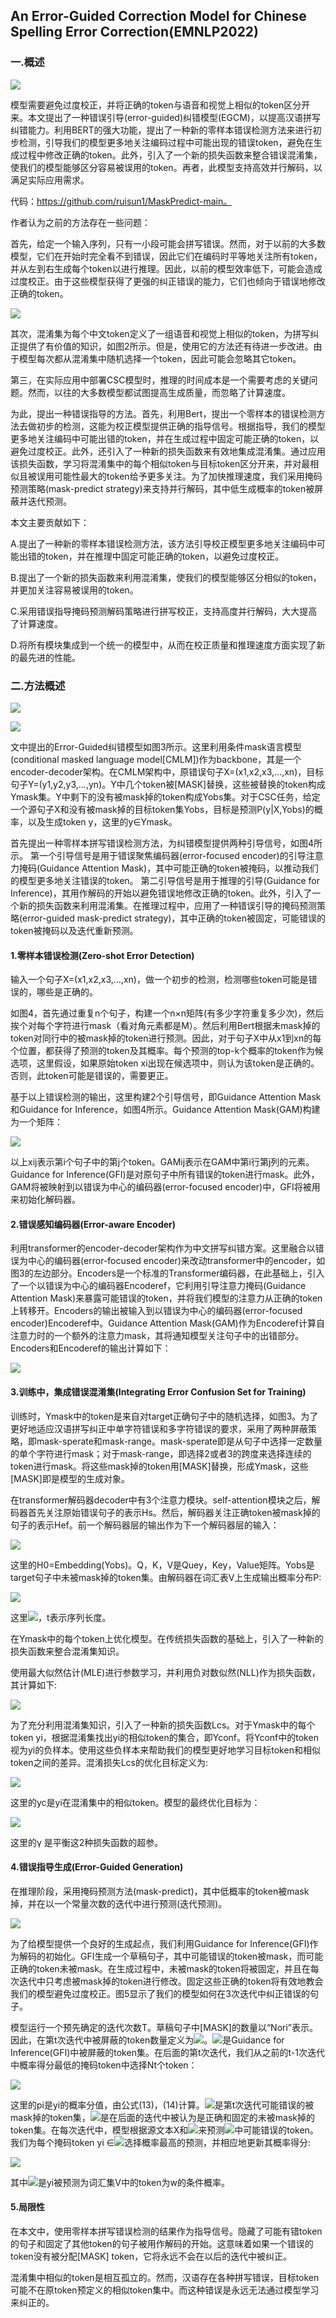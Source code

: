 ## An Error-Guided Correction Model for Chinese Spelling Error Correction(EMNLP2022) 
### 一.概述
![](./1.png)

模型需要避免过度校正，并将正确的token与语音和视觉上相似的token区分开来。本文提出了一种错误引导(error-guided)纠错模型(EGCM)，以提高汉语拼写纠错能力。利用BERT的强大功能，提出了一种新的零样本错误检测方法来进行初步检测，引导我们的模型更多地关注编码过程中可能出现的错误token，避免在生成过程中修改正确的token。此外，引入了一个新的损失函数来整合错误混淆集，使我们的模型能够区分容易被误用的token。再者，此模型支持高效并行解码，以满足实际应用需求。

代码：https://github.com/ruisun1/MaskPredict-main。

作者认为之前的方法存在一些问题：

首先，给定一个输入序列，只有一小段可能会拼写错误。然而，对于以前的大多数模型，它们在开始时完全看不到错误，因此它们在编码时平等地关注所有token，并从左到右生成每个token以进行推理。因此，以前的模型效率低下，可能会造成过度校正。由于这些模型获得了更强的纠正错误的能力，它们也倾向于错误地修改正确的token。

![](./2.png)

其次，混淆集为每个中文token定义了一组语音和视觉上相似的token，为拼写纠正提供了有价值的知识，如图2所示。但是，使用它的方法还有待进一步改进。由于模型每次都从混淆集中随机选择一个token，因此可能会忽略其它token。

第三，在实际应用中部署CSC模型时，推理的时间成本是一个需要考虑的关键问题。然而，以往的大多数模型都试图提高生成质量，而忽略了计算速度。

为此，提出一种错误指导的方法。首先，利用Bert，提出一个零样本的错误检测方法去做初步的检测，这能为校正模型提供正确的指导信号。根据指导，我们的模型更多地关注编码中可能出错的token，并在生成过程中固定可能正确的token，以避免过度校正。此外，还引入了一种新的损失函数来有效地集成混淆集。通过应用该损失函数，学习将混淆集中的每个相似token与目标token区分开来，并对最相似且被误用可能性最大的token给予更多关注。为了加快推理速度，我们采用掩码预测策略(mask-predict strategy)来支持并行解码，其中低生成概率的token被屏蔽并迭代预测。

本文主要贡献如下：

A.提出了一种新的零样本错误检测方法，该方法引导校正模型更多地关注编码中可能出错的token，并在推理中固定可能正确的token，以避免过度校正。

B.提出了一个新的损失函数来利用混淆集，使我们的模型能够区分相似的token，并更加关注容易被误用的token。

C.采用错误指导掩码预测解码策略进行拼写校正，支持高度并行解码，大大提高了计算速度。

D.将所有模块集成到一个统一的模型中，从而在校正质量和推理速度方面实现了新的最先进的性能。

### 二.方法概述
![](./3.png)

![](./4.png)

文中提出的Error-Guided纠错模型如图3所示。这里利用条件mask语言模型(conditional masked language model[CMLM])作为backbone，其是一个encoder-decoder架构。在CMLM架构中，原错误句子X=(x1,x2,x3,...,xn)，目标句子Y=(y1,y2,y3,...,yn)。Y中几个token被[MASK]替换，这些被替换的token构成Ymask集。Y中剩下的没有被mask掉的token构成Yobs集。对于CSC任务，给定一个源句子X和没有被mask掉的目标token集Yobs，目标是预测P(y|X,Yobs)的概率，以及生成token y，这里的y∈Ymask。

首先提出一种零样本拼写错误检测方法，为纠错模型提供两种引导信号，如图4所示。 第一个引导信号是用于错误聚焦编码器(error-focused encoder)的引导注意力掩码(Guidance Attention Mask)，其中可能正确的token被掩码，以推动我们的模型更多地关注错误的token。  第二引导信号是用于推理的引导(Guidance for Inference)，其用作解码的开始以避免错误地修改正确的token。此外，引入了一个新的损失函数来利用混淆集。在推理过程中，应用了一种错误引导的掩码预测策略(error-guided mask-predict strategy)，其中正确的token被固定，可能错误的token被掩码以及迭代重新预测。 
#### 1.零样本错误检测(Zero-shot Error Detection)
输入一个句子X=(x1,x2,x3,...,xn)，做一个初步的检测，检测哪些token可能是错误的，哪些是正确的。

如图4，首先通过重复n个句子，构建一个n×n矩阵(有多少字符重复多少次)，然后挨个对每个字符进行mask（看对角元素都是M）。然后利用Bert根据未mask掉的token对同行中的被mask掉的token进行预测。因此，对于句子X中从x1到xn的每个位置，都获得了预测的token及其概率。每个预测的top-k个概率的token作为候选项，这里假设，如果原始token xi出现在候选项中，则认为该token是正确的。否则，此token可能是错误的，需要更正。

基于以上错误检测的输出，这里构建2个引导信号，即Guidance Attention Mask和Guidance for Inference，如图4所示。Guidance Attention Mask(GAM)构建为一个矩阵：

![](./5.png)

以上xij表示第i个句子中的第j个token。GAMij表示在GAM中第i行第j列的元素。Guidance for Inference(GFI)是对原句子中所有错误的token进行mask。此外，GAM将被映射到以错误为中心的编码器(error-focused encoder)中，GFI将被用来初始化解码器。
#### 2.错误感知编码器(Error-aware Encoder)
利用transformer的encoder-decoder架构作为中文拼写纠错方案。这里融合以错误为中心的编码器(error-focused encoder)来改动transformer中的encoder，如图3的左边部分。Encoders是一个标准的Transformer编码器，在此基础上，引入了一个以错误为中心的编码器Encoderef，它利用引导注意力掩码(Guidance Attention Mask)来暴露可能错误的token，并将我们模型的注意力从正确的token上转移开。Encoders的输出被输入到以错误为中心的编码器(error-focused encoder)Encoderef中。Guidance Attention Mask(GAM)作为Encoderef计算自注意力时的一个额外的注意力mask，其将通知模型关注句子中的出错部分。Encoders和Encoderef的输出计算如下：

![](./6.png)
#### 3.训练中，集成错误混淆集(Integrating Error Confusion Set for Training)
训练时，Ymask中的token是来自对target正确句子中的随机选择，如图3。为了更好地适应汉语拼写纠正中单字符错误和多字符错误的要求，采用了两种屏蔽策略，即mask-sperate和mask-range。mask-sperate即是从句子中选择一定数量的单个字符进行mask；对于mask-range，即选择2或者3的跨度来选择连续的token进行mask。将这些mask掉的token用[MASK]替换，形成Ymask，这些[MASK]即是模型的生成对象。

在transformer解码器decoder中有3个注意力模块。self-attention模块之后，解码器首先关注原始错误句子的表示Hs。然后，解码器关注正确token被mask掉的句子的表示Hef。前一个解码器层的输出作为下一个解码器层的输入：

![](./7.png)

这里的H0=Embedding(Yobs)。Q，K，V是Quey，Key，Value矩阵。Yobs是target句子中未被mask掉的token集。由解码器在词汇表V上生成输出概率分布P:

![](./8.png)

这里![](./9.png)，t表示序列长度。

在Ymask中的每个token上优化模型。在传统损失函数的基础上，引入了一种新的损失函数来整合混淆集知识。

使用最大似然估计(MLE)进行参数学习，并利用负对数似然(NLL)作为损失函数，其计算如下:

![](./10.png)

为了充分利用混淆集知识，引入了一种新的损失函数Lcs。对于Ymask中的每个token yi，根据混淆集找出yi的相似token的集合，即Yconf。将Yconf中的token视为yi的负样本。使用这些负样本来帮助我们的模型更好地学习目标token和相似token之间的差异。混淆损失Lcs的优化目标定义为:

![](./11.png)

这里的yc是yi在混淆集中的相似token。模型的最终优化目标为：

![](./12.png)

这里的γ 是平衡这2种损失函数的超参。
#### 4.错误指导生成(Error-Guided Generation)
在推理阶段，采用掩码预测方法(mask-predict)，其中低概率的token被mask掉，并在以一个常量次数的迭代中进行预测(迭代预测)。

![](./13.png)

为了给模型提供一个良好的生成起点，我们利用Guidance for Inference(GFI)作为解码的初始化。GFI生成一个草稿句子，其中可能错误的token被mask，而可能正确的token未被mask。在生成过程中，未被mask的token将被固定，并且在每次迭代中只考虑被mask掉的token进行修改。固定这些正确的token将有效地教会我们的模型避免过度校正。图5显示了我们的模型如何在3次迭代中纠正错误的句子。

模型运行一个预先确定的迭代次数T。草稿句子中[MASK]的数量以“Nori”表示。因此，在第t次迭代中被屏蔽的token数量定义为![](./14.png)。![](./15.png)是Guidance for Inference(GFI)中被屏蔽的token集。在后面的第t次迭代，我们从之前的t-1次迭代中概率得分最低的掩码token中选择Nt个token：

![](./16.png)

这里的pi是yi的概率分值，由公式(13)，(14)计算。![](./17.png)是第t次迭代可能错误的被mask掉的token集，![](./18.png)是在后面的迭代中被认为是正确和固定的未被mask掉的token集。在每次迭代中，模型根据源文本X和![](./19.png)来预测![](./20.png)中可能错误的token。我们为每个掩码token yi ∈![](./21.png)选择概率最高的预测，并相应地更新其概率得分:

![](./22.png)

其中![](./23.png)是yi被预测为词汇集V中的token为w的条件概率。
#### 5.局限性
在本文中，使用零样本拼写错误检测的结果作为指导信号。隐藏了可能有错token的句子和固定了其他token的句子被用作解码的开始。这意味着如果一个错误的token没有被分配[MASK] token，它将永远不会在以后的迭代中被纠正。

混淆集中相似的token是相互孤立的。然而，汉语存在各种拼写错误，目标token可能不在原token预定义的相似token集中。而这种错误是永远无法通过模型学习来纠正的。

